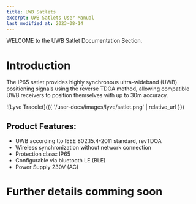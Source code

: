 ```yaml
---
title: UWB Satlets
excerpt: UWB Satlets User Manual
last_modified_at: 2023-08-14
---
```


WELCOME to the UWB Satlet Documentation Section.

# Introduction

The IP65 satlet provides highly synchronous ultra-wideband (UWB) positioning signals using the reverse TDOA method, allowing compatible UWB receivers to position themselves with up to 30m accuracy.

![Lyve Tracelet]({{ '/user-docs/images/lyve/satlet.png' | relative_url }})

## Product Features:

- UWB according tto IEEE 802.15.4-2011 standard, revTDOA
- Wireless synchronization without network connection
- Protection class: IP65
- Configurable via bluetooth LE (BLE)
- Power Supply 230V (AC)


# Further details comming soon
